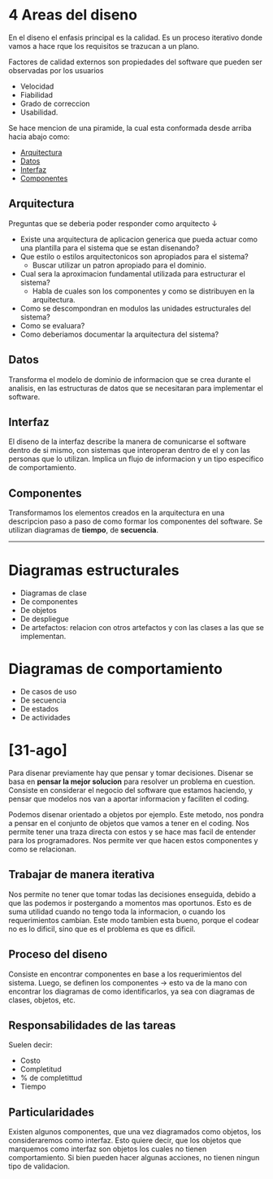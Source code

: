 # 4 Areas del diseno

En el diseno el enfasis principal es la calidad.
Es un proceso iterativo donde vamos a hace rque los requisitos se trazucan a un plano.

Factores de calidad externos son propiedades del software que pueden ser observadas por los usuarios

- Velocidad
- Fiabilidad
- Grado de correccion
- Usabilidad.

Se hace mencion de una piramide, la cual esta conformada desde arriba hacia abajo como:

- [Arquitectura](#arquitectura)
- [Datos](#datos)
- [Interfaz](#interfaz)
- [Componentes](#componentes)

## Arquitectura

Preguntas que se deberia poder responder como arquitecto $\downarrow$

- Existe una arquitectura de aplicacion generica que pueda actuar como una plantilla para el sistema que se estan disenando?
- Que estilo o estilos arquitectonicos son apropiados para el sistema?
  - Buscar utilizar un patron apropiado para el dominio.
- Cual sera la aproximacion fundamental utilizada para estructurar el sistema?
  - Habla de cuales son los componentes y como se distribuyen en la arquitectura.
- Como se descompondran en modulos las unidades estructurales del sistema?
- Como se evaluara?
- Como deberiamos documentar la arquitectura del sistema?

## Datos

Transforma el modelo de dominio de informacion que se crea durante el analisis, en las estructuras de datos que se necesitaran para implementar el software.

## Interfaz

El diseno de la interfaz describe la manera de comunicarse el software dentro de si mismo, con sistemas que interoperan dentro de el y con las personas que lo utilizan.
Implica un flujo de informacion y un tipo especifico de comportamiento.

## Componentes

Transformamos los elementos creados en la arquitectura en una descripcion paso a paso de como formar los componentes del software.
Se utilizan diagramas de **tiempo**, de **secuencia**.

---

# Diagramas estructurales

- Diagramas de clase
- De componentes
- De objetos
- De despliegue
- De artefactos: relacion con otros artefactos y con las clases a las que se implementan.

# Diagramas de comportamiento

- De casos de uso
- De secuencia
- De estados
- De actividades

# [31-ago]

Para disenar previamente hay que pensar y tomar decisiones.
Disenar se basa en **pensar la mejor solucion** para resolver un problema en cuestion. Consiste en considerar el negocio del software que estamos haciendo, y pensar que modelos nos van a aportar informacion y faciliten el coding.

Podemos disenar orientado a objetos por ejemplo. Este metodo, nos pondra a pensar en el conjunto de objetos que vamos a tener en el coding. Nos permite tener una traza directa con estos y se hace mas facil de entender para los programadores. Nos permite ver que hacen estos componentes y como se relacionan.

## Trabajar de manera iterativa

Nos permite no tener que tomar todas las decisiones enseguida, debido a que las podemos ir postergando a momentos mas oportunos. Esto es de suma utilidad cuando no tengo toda la informacion, o cuando los requerimientos cambian.
Este modo tambien esta bueno, porque el codear no es lo dificil, sino que es el problema es que es dificil.

## Proceso del diseno

Consiste en encontrar componentes en base a los requerimientos del sistema. Luego, se definen los componentes $\rightarrow$ esto va de la mano con encontrar los diagramas de como identificarlos, ya sea con diagramas de clases, objetos, etc.

## Responsabilidades de las tareas

Suelen decir:

- Costo
- Completitud
- % de completittud
- Tiempo

## Particularidades

Existen algunos componentes, que una vez diagramados como objetos, los consideraremos como interfaz. Esto quiere decir, que los objetos que marquemos como interfaz son objetos los cuales no tienen comportamiento. Si bien pueden hacer algunas acciones, no tienen ningun tipo de validacion.
